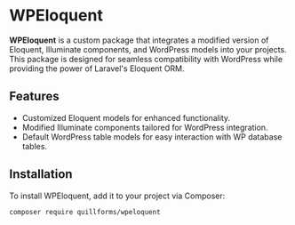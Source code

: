 # WPEloquent

**WPEloquent** is a custom package that integrates a modified version of Eloquent, Illuminate components, and WordPress models into your projects. This package is designed for seamless compatibility with WordPress while providing the power of Laravel's Eloquent ORM.

## Features

- Customized Eloquent models for enhanced functionality.
- Modified Illuminate components tailored for WordPress integration.
- Default WordPress table models for easy interaction with WP database tables.

## Installation

To install WPEloquent, add it to your project via Composer:

```bash
composer require quillforms/wpeloquent
